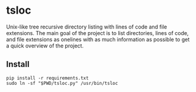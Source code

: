 # tsloc
Unix-like tree recursive directory listing with lines of code and file extensions.
The main goal of the project is to list directories, lines of code, and file extensions as onelines with as much information as possible to get a quick overview of the project.

## Install
```
pip install -r requirements.txt
sudo ln -sf "$PWD/tsloc.py" /usr/bin/tsloc
```
